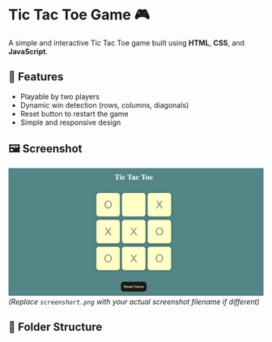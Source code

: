 # Tic Tac Toe Game 🎮

A simple and interactive Tic Tac Toe game built using **HTML**, **CSS**, and **JavaScript**.

## 🚀 Features

- Playable by two players
- Dynamic win detection (rows, columns, diagonals)
- Reset button to restart the game
- Simple and responsive design

## 🖼 Screenshot

![Tic Tac Toe Screenshot](screenshort.png)  
*(Replace `screenshort.png` with your actual screenshot filename if different)*

## 📂 Folder Structure

